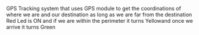 GPS Tracking system that uses GPS module to get the coordinations of where we are and our destination as long as we are far from the destination Red Led is ON and if we are within the perimeter it turns Yellowand once we arrive it turns Green
